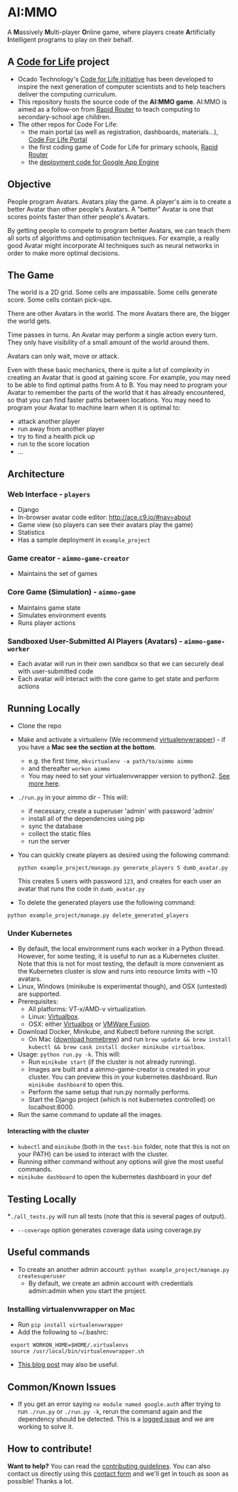 # AI:MMO
A **M**assively **M**ulti-player **O**nline game, where players create **A**rtificially **I**ntelligent programs to play on their behalf.

## A [Code for Life](https://www.codeforlife.education/) project
* Ocado Technology's [Code for Life initiative](https://www.codeforlife.education/) has been developed to inspire the next generation of computer scientists and to help teachers deliver the computing curriculum.
* This repository hosts the source code of the **AI:MMO game**. AI:MMO is aimed as a follow-on from [Rapid Router](https://www.codeforlife.education/rapidrouter) to teach computing to secondary-school age children.
* The other repos for Code For Life:
    * the main portal (as well as registration, dashboards, materials...), [Code For Life Portal](https://github.com/ocadotechnology/codeforlife-portal)
    * the first coding game of Code for Life for primary schools, [Rapid Router](https://github.com/ocadotechnology/rapid-router)
    * the [deployment code for Google App Engine](https://github.com/ocadotechnology/codeforlife-deploy-appengine)

## Objective
People program Avatars. Avatars play the game. A player's aim is to create a better Avatar than other people's Avatars. A "better" Avatar is one that scores points faster than other people's Avatars.

By getting people to compete to program better Avatars, we can teach them all sorts of algorithms and optimisation techniques. For example, a really good Avatar might incorporate AI techniques such as neural networks in order to make more optimal decisions.

## The Game
The world is a 2D grid. Some cells are impassable. Some cells generate score. Some cells contain pick-ups.

There are other Avatars in the world. The more Avatars there are, the bigger the world gets.

Time passes in turns. An Avatar may perform a single action every turn. They only have visibility of a small amount of the world around them.

Avatars can only wait, move or attack.

Even with these basic mechanics, there is quite a lot of complexity in creating an Avatar that is good at gaining score. For example, you may need to be able to find optimal paths from A to B. You may need to program your Avatar to remember the parts of the world that it has already encountered, so that you can find faster paths between locations. You may need to program your Avatar to machine learn when it is optimal to:
- attack another player
- run away from another player
- try to find a health pick up
- run to the score location
- ...

## Architecture
### Web Interface - `players`
- Django
- In-browser avatar code editor: http://ace.c9.io/#nav=about
- Game view (so players can see their avatars play the game)
- Statistics
- Has a sample deployment in `example_project`

### Game creator - `aimmo-game-creator`
- Maintains the set of games

### Core Game (Simulation) - `aimmo-game`
- Maintains game state
- Simulates environment events
- Runs player actions

### Sandboxed User-Submitted AI Players (Avatars) - `aimmo-game-worker`
- Each avatar will run in their own sandbox so that we can securely deal with user-submitted code
- Each avatar will interact with the core game to get state and perform actions



## Running Locally
* Clone the repo
* Make and activate a virtualenv (We recommend [virtualenvwrapper](http://virtualenvwrapper.readthedocs.org/en/latest/index.html)) - if you have a **Mac see the section at the bottom**.
    * e.g. the first time, `mkvirtualenv -a path/to/aimmo aimmo`
    * and thereafter `workon aimmo`
    * You may need to set your virtualenvwrapper version to python2. [See more here](https://stackoverflow.com/questions/32489304/change-default-python-version-with-virtualenvwrapper-virtualenv).
* `./run.py` in your aimmo dir - This will:
    * if necessary, create a superuser 'admin' with password 'admin'
    * install all of the dependencies using pip
    * sync the database
    * collect the static files
    * run the server
* You can quickly create players as desired using the following command:

  `python example_project/manage.py generate_players 5 dumb_avatar.py`

  This creates 5 users with password `123`, and creates for each user an avatar that runs the code in `dumb_avatar.py`
* To delete the generated players use the following command:

`python example_project/manage.py delete_generated_players`

### Under Kubernetes
* By default, the local environment runs each worker in a Python thread. However, for some testing, it is useful to run as a Kubernetes cluster. Note that this is not for most testing, the default is more convenient as the Kubernetes cluster is slow and runs into resource limits with ~10 avatars.
* Linux, Windows (minikube is experimental though), and OSX (untested) are supported.
* Prerequisites:
    * All platforms: VT-x/AMD-v virtualization.
    * Linux: [Virtualbox](https://www.virtualbox.org/wiki/Downloads).
    * OSX: either [Virtualbox](https://www.virtualbox.org/wiki/Downloads) or [VMWare Fusion](http://www.vmware.com/products/fusion.html).
* Download Docker, Minikube, and Kubectl before running the script.
    * On Mac ([download homebrew](https://brew.sh/)) and run `brew update && brew install kubectl && brew cask install docker minikube virtualbox`.
* Usage: `python run.py -k`. This will:
    * Run `minikube start` (if the cluster is not already running).
    * Images are built and a aimmo-game-creator is created in your cluster. You can preview this in your kubernetes dashboard. Run `minikube dashboard` to open this.
    * Perform the same setup that run.py normally performs.
    * Start the Django project (which is not kubernetes controlled) on localhost:8000.
* Run the same command to update all the images.

#### Interacting with the cluster
* `kubectl` and `minikube` (both in the `test-bin` folder, note that this is not on your PATH) can be used to interact with the cluster.
* Running either command without any options will give the most useful commands.
* `minikube dashboard` to open the kubernetes dashboard in your def

## Testing Locally
*`./all_tests.py` will run all tests (note that this is several pages of output).
* `--coverage` option generates coverage data using coverage.py

## Useful commands
* To create an another admin account:
`python example_project/manage.py createsuperuser`
   * By default, we create an admin account with credentials admin:admin when you start the project.

### Installing virtualenvwrapper on Mac
* Run `pip install virtualenvwrapper`
* Add the following to ~/.bashrc:
```
 export WORKON_HOME=$HOME/.virtualenvs
 source /usr/local/bin/virtualenvwrapper.sh
```
* [This blog post](http://mkelsey.com/2013/04/30/how-i-setup-virtualenv-and-virtualenvwrapper-on-my-mac/) may also be
 useful.

## Common/Known Issues
* If you get an error saying `no module named google.auth` after trying to run `./run.py` or `./run.py -k`, rerun the command again and the dependency should be detected. This is a [logged issue][auth-issue] and we are working to solve it.

[auth-issue]: https://github.com/ocadotechnology/aimmo/issues/449

## How to contribute!
__Want to help?__ You can read the [contributing guidelines][contrib-guidelines]. You can also contact us directly using this [contact form][c4l-contact-form] and we'll get in touch as soon as possible! Thanks a lot.

[c4l-contact-form]: https://www.codeforlife.education/help/#contact
[contrib-guidelines]: https://github.com/ocadotechnology/aimmo/blob/master/CONTRIBUTING.md

